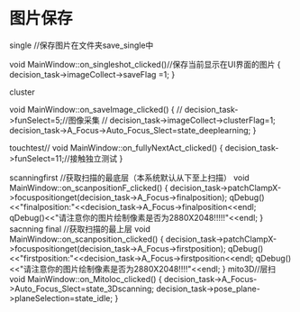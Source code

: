 



# 图片保存

single //保存图片在文件夹save_single中


void MainWindow::on_singleshot_clicked()//保存当前显示在UI界面的图片
{
    decision_task->imageCollect->saveFlag =1;
}

cluster

void MainWindow::on_saveImage_clicked()
{
//    decision_task->funSelect=5;//图像采集
//    decision_task->imageCollect->clusterFlag=1;
    decision_task->A_Focus->Auto_Focus_Slect=state_deeplearning;
}


touchtest//
void MainWindow::on_fullyNextAct_clicked()
{
    decision_task->funSelect=11;//接触独立测试
}


scanningfirst
//获取扫描的最底层（本系统默认从下至上扫描）
void MainWindow::on_scanpositionF_clicked()
{
    decision_task->patchClampX->focuspositionget(decision_task->A_Focus->finalposition);
    qDebug()<<"finalposition:"<<decision_task->A_Focus->finalposition<<endl;
    qDebug()<<"请注意你的图片绘制像素是否为2880X2048!!!!!"<<endl;
}
sacnning final
//获取扫描的最上层
void MainWindow::on_scanposition_clicked()
{
    decision_task->patchClampX->focuspositionget(decision_task->A_Focus->firstposition);
    qDebug()<<"firstposition:"<<decision_task->A_Focus->firstposition<<endl;
    qDebug()<<"请注意你的图片绘制像素是否为2880X2048!!!!"<<endl;
}
mito3D//层扫
void MainWindow::on_Mitoloc_clicked()
{
    decision_task->A_Focus->Auto_Focus_Slect=state_3Dscanning;
    decision_task->pose_plane->planeSelection=state_idle;
}
